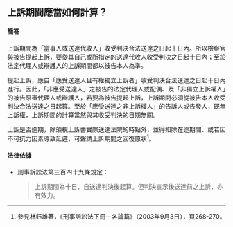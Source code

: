 ## 上訴期間應當如何計算？

#### 簡答

上訴期間為「當事人或送達代收人」收受判決合法送達之日起十日內。所以檢察官與被告提起上訴，要從其自己或所指定的送達代收人收受判決之日起十日內；至於法定代理人或辯護人的上訴期間都以被告本人為準。

提起上訴，應自「應受送達人且有權獨立上訴者」收受判決合法送達之日起十日內進行。因此，「非應受送達人」之被告的法定代理人或配偶、及「非獨立上訴權人」的被告原審代理人或辯護人，若要為被告提起上訴，上訴期間必須從被告本人收受判決合法送達之日起算。至於「應受送達之非上訴權人」的告訴人或告發人，既無上訴權，上訴期間的計算當然與其收受判決的日期無關。

上訴是否逾期，除須視上訴書實際送達法院的時點外，並得扣除在途期間、或若因不可抗力因素導致延遲，可聲請上訴期間之回復原狀<sup>1</sup>。

#### 法律依據

* 刑事訴訟法第三百四十九條規定：

   > 上訴期間為十日，自送達判決後起算。但判決宣示後送達前之上訴，亦有效力。

---

1. 參見林鈺雄著，《刑事訴訟法下冊－各論篇》（2003年9月3日），頁268-270。